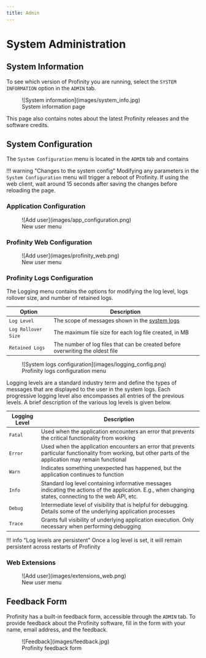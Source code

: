 ```yaml
---
title: Admin
---
```


# System Administration

## System Information

To see which version of Profinity you are running, select the `SYSTEM INFORMATION` option in the `ADMIN` tab.

<figure markdown>
![System information](images/system_info.jpg)
<figcaption>System information page</figcaption>
</figure>

This page also contains notes about the latest Profinity releases and the software credits.

## System Configuration

The `System Configuration` menu is located in the `ADMIN` tab and contains 

!!! warning "Changes to the system config"
    Modifying any parameters in the `System Configuration` menu will trigger a reboot of Profinity. If using the web client, wait around 15 seconds after saving the changes before reloading the page.

### Application Configuration

<figure markdown>
![Add user](images/app_configuration.png)
<figcaption>New user menu</figcaption>
</figure>

### Profinity Web Configuration

<figure markdown>
![Add user](images/profinity_web.png)
<figcaption>New user menu</figcaption>
</figure>

### Profinity Logs Configuration

The Logging menu contains the options for modifying the log level, logs rollover size, and number of retained logs.

| Option              | Description                                                                                |
| ------------------- | ------------------------------------------------------------------------------------------ |
| `Log Level`         | The scope of messages shown in the [system logs](Getting_Started/Profinity_Log.md)         |
| `Log Rollover Size` | The maximum file size for each log file created, in MB                                     |
| `Retained Logs`     | The number of log files that can be created before overwriting the oldest file             | 

<figure markdown>
![System logs configuration](images/logging_config.png)
<figcaption>Profinity logs configuration menu</figcaption>
</figure>

Logging levels are a standard industry term and define the types of messages that are displayed to the user in the system logs. Each progressive logging level also encompasses all entries of the previous levels. A brief description of the various log levels is given below.

| Logging Level   | Description                                                                                          |
| ----------------| ---------------------------------------------------------------------------------------------------- |
| `Fatal`         | Used when the application encounters an error that prevents the critical functionality from working  |
| `Error`         | Used when the application encounters an error that prevents particular functionality from working, but other parts of the application may remain functional |
| `Warn`          | Indicates something unexpected has happened, but the application continues to function               |
| `Info`          | Standard log level containing informative messages indicating the actions of the application. E.g., when changing states, connecting to the web API, etc.         |
| `Debug`         | Intermediate level of visibility that is helpful for debugging. Details some of the underlying application processes     |
| `Trace`         | Grants full visibility of underlying application execution. Only necessary when performing debugging |

!!! info "Log levels are persistent"
    Once a log level is set, it will remain persistent across restarts of Profinity

### Web Extensions

<figure markdown>
![Add user](images/extensions_web.png)
<figcaption>New user menu</figcaption>
</figure>

## Feedback Form

Profinity has a built-in feedback form, accessible through the `ADMIN` tab. To provide feedback about the Profinity software, fill in the form with your name, email address, and the feedback.

<figure markdown>
![Feedback](images/feedback.jpg)
<figcaption>Profinity feedback form</figcaption>
</figure>